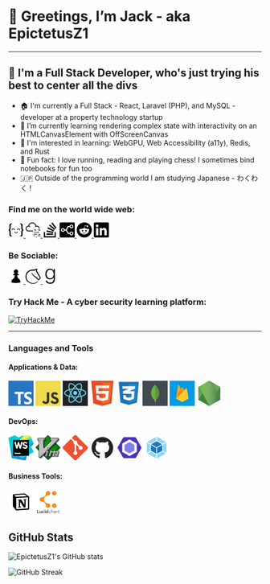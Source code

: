 # 👋 Greetings, I’m Jack - aka EpictetusZ1

---

## 🔭 I'm a Full Stack Developer, who's just trying his best to center all the divs

- 🏠 I'm currently a Full Stack - React, Laravel (PHP), and MySQL - developer at a property technology startup
- 🌱 I’m currently learning rendering complex state with interactivity on an HTMLCanvasElement with OffScreenCanvas
- 👀 I'm interested in learning: WebGPU, Web Accessibility (a11y), Redis, and Rust
- 👟 Fun fact: I love running, reading and playing chess! I sometimes bind notebooks for fun too
- 🇯🇵 Outside of the programming world I am studying Japanese - わくわく !

### Find me on the world wide web:

<a href="https://exercism.org/profiles/EpictetusZ1" target="blank">
    <img src="assets/exercism.svg" alt="exercisim" height="30">
</a>
<a href="https://tryhackme.com/p/Epictetus" target="blank">
    <img src="assets/tryhackme.svg" alt="try hack me" height="30">
</a>
<a href="https://stackoverflow.com/users/18433029/epictetusz1" target="blank">
    <img src="assets/stackoverflow.svg" alt="Stack overflow" height="30">
</a>
<a href="https://stackshare.io/epictetusz1" target="blank">
    <img src="assets/stackshare.svg" alt="stack share" height="30">
</a>
<a href="https://www.reddit.com/user/SenecaTheStriver" target="blank">
    <img src="assets/reddit.svg" alt="reddit" height="30">
</a>
<a href="https://www.linkedin.com/in/heaton-jack" target="blank">
    <img src="assets/linkedin.svg" alt="linkedin" height="30">
</a>

### Be Sociable:
<a href="https://www.chess.com/member/epictetusz1" target="blank">
    <img src="assets/pawn2-01.svg" alt="chess.com" height="30">
</a>
<a href="https://lichess.org/@/EpictetusZ1" target="blank">
    <img src="assets/lichess.svg" alt="li chess" height="30">
</a>
<a href="https://www.goodreads.com/user/show/148809260-jack-heaton" target="blank">
    <img src="assets/goodreads.svg" alt="good reads" height="30">
</a>

### Try Hack Me - A cyber security learning platform:

<a href="https://tryhackme.com/p/Epictetus" target="blank">
    <img src="https://tryhackme-badges.s3.amazonaws.com/Epictetus.png" alt="TryHackMe">
</a>

<hr>

### Languages and Tools

#### Applications & Data:
<span><img src="assets/stackAssets/typeScript.jpeg" alt="TypeScript" height="50"></span>
<span><img src="assets/stackAssets/javascript.jpeg" alt="JavaScript" height="50"></span>
<span><img src="assets/stackAssets/react.png" alt="React" height="50"></span>
<span><img src="assets/stackAssets/html5.png" alt="HTML 5" height="50"></span>
<span><img src="assets/stackAssets/css3.png" alt="CSS3" height="50"></span>
<span><img src="assets/stackAssets/mongo.png" alt="MongoDB" height="50"></span>
<span><img src="assets/stackAssets/firebase.jpeg" alt="firebase" height="50"></span>
<span><img src="assets/stackAssets/node.png" alt="Node" height="50"></span>

#### DevOps:
<span><img src="assets/stackAssets/webStorm.png" alt="WebStorm" height="50"> </span>
<span><img src="assets/stackAssets/vim.png" alt="Vim" height="50"></span>
<span><img src="assets/stackAssets/git.png" alt="Git" height="50"></span>
<span><img src="assets/stackAssets/gitHub.jpeg" alt="GitHub" height="50"></span>
<span><img src="assets/stackAssets/esLint.jpeg" alt="ESLint" height="50"></span>
<span><img src="assets/stackAssets/webpack.png" alt="Webpack" height="50"></span>

#### Business Tools:
<span><img src="assets/stackAssets/notion.jpeg" alt="Notion" height="50"></span>
<span><img src="assets/stackAssets/lucid.png" alt="Lucid Chart" height="50"></span>


## GitHub Stats

![EpictetusZ1's GitHub stats](https://github-readme-stats.vercel.app/api?username=epictetusZ1&theme=radical)


![GitHub Streak](https://github-readme-streak-stats.herokuapp.com?user=epictetusz1&theme=radical&date_format=j%20M%5B%20Y%5D)


[Odin]: https://www.theodinproject.com/
